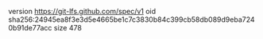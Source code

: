 version https://git-lfs.github.com/spec/v1
oid sha256:24945ea8f3e3d5e4665be1c7c3830b84c399cb58db089d9eba7240b91de77acc
size 478
